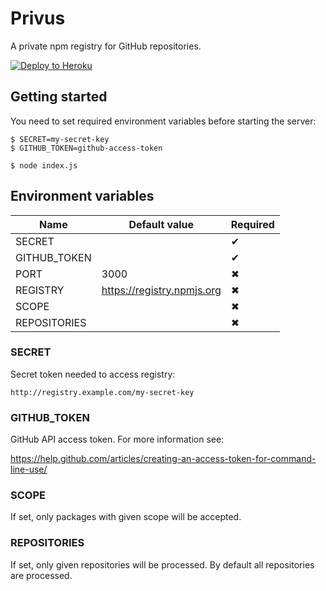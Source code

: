 # Privus

A private npm registry for GitHub repositories.

[![Deploy to Heroku][heroku-btn-image]][heroku-btn-url]

## Getting started

You need to set required environment variables before starting the server:

```
$ SECRET=my-secret-key
$ GITHUB_TOKEN=github-access-token
```

```
$ node index.js
```

## Environment variables

| Name                            | Default value              | Required |
|---------------------------------|----------------------------|----------|
| SECRET                          |                            | ✔        |
| GITHUB_TOKEN                    |                            | ✔        |
| PORT                            | 3000                       | ✖        |
| REGISTRY                        | https://registry.npmjs.org | ✖        |  
| SCOPE                           |                            | ✖        |
| REPOSITORIES                    |                            | ✖        |

### SECRET

Secret token needed to access registry:

`http://registry.example.com/my-secret-key`

### GITHUB_TOKEN

GitHub API access token. For more information see:

https://help.github.com/articles/creating-an-access-token-for-command-line-use/

### SCOPE

If set, only packages with given scope will be accepted.

### REPOSITORIES

If set, only given repositories will be processed. By default all repositories are processed.

[node-url]: https://nodejs.org
[npm-url]: https://npmjs.org
[heroku-btn-image]: https://www.herokucdn.com/deploy/button.svg
[heroku-btn-url]: https://dashboard.heroku.com/new?template=https://github.com/eymengunay/node-privus/tree/master
